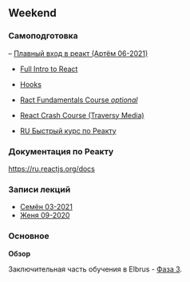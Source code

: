## Weekend

### Самоподготовка
– [Плавный вход в реакт (Артём 06-2021)](https://youtu.be/cadsNOXLgas)
- [Full Intro to React](https://www.youtube.com/watch?v=Dorf8i6lCuk)
- [Hooks](https://www.youtube.com/playlist?list=PLN3n1USn4xlmyw3ebYuZmGp60mcENitdM)
- [Ract Fundamentals Course *optional*](https://www.codecademy.com/courses/react-101)
- [React Crash Course (Traversy Media)](https://youtu.be/w7ejDZ8SWv8)

- [RU Быстрый курс по Реакту](https://youtu.be/xJZa2_aldDs)

### Документация по Реакту
https://ru.reactjs.org/docs

### Записи лекций
- [Семён 03-2021](https://youtu.be/8-DFTnN3628)
- [Женя 09-2020](https://www.youtube.com/watch?v=T2ffxrLWwBA)

### Основное

**Обзор**

Заключительная часть обучения в Elbrus - [Фаза 3](../../../../phase-3).



